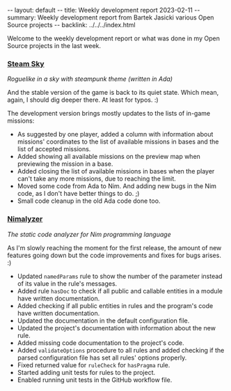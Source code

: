 -- layout: default
-- title: Weekly development report 2023-02-11
-- summary: Weekly development report from Bartek Jasicki various Open Source projects
-- backlink: ../../../index.html

Welcome to the weekly development report or what was done in my Open Source
projects in the last week.

### [Steam Sky](https://www.laeran.pl/repositories/steamsky)

*Roguelike in a sky with steampunk theme (written in Ada)*

And the stable version of the game is back to its quiet state. Which mean,
again, I should dig deeper there. At least for typos. :)

The development version brings mostly updates to the lists of in-game missions:

* As suggested by one player, added a column with information about missions'
  coordinates to the list of available missions in bases and the list of
  accepted missions.
* Added showing all available missions on the preview map when previewing the
  mission in a base.
* Added closing the list of available missions in bases when the player can't
  take any more missions, due to reaching the limit.
* Moved some code from Ada to Nim. And adding new bugs in the Nim code, as I
  don't have better things to do. ;)
* Small code cleanup in the old Ada code done too.

### [Nimalyzer](https://www.laeran.pl/repositories/nimalyzer)

*The static code analyzer for Nim programming language*

As I'm slowly reaching the moment for the first release, the amount of new
features going down but the code improvements and fixes for bugs arises. :)

* Updated `namedParams` rule to show the number of the parameter instead of
  its value in the rule's messages.
* Added rule `hasDoc` to check if all public and callable entities in a module
  have written documentation.
* Added checking if all public entities in rules and the program's code have
  written documentation.
* Updated the documentation in the default configuration file.
* Updated the project's documentation with information about the new rule.
* Added missing code documentation to the project's code.
* Added `validateOptions` procedure to all rules and added checking if the
  parsed configuration file has set all rules' options properly.
* Fixed returned value for `ruleCheck` for `hasPragma` rule.
* Started adding unit tests for rules to the project.
* Enabled running unit tests in the GitHub workflow file.
